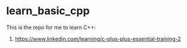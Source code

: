 # learn_basic_cpp
This is the repo for me to learn C++:
1. https://www.linkedin.com/learning/c-plus-plus-essential-training-2
